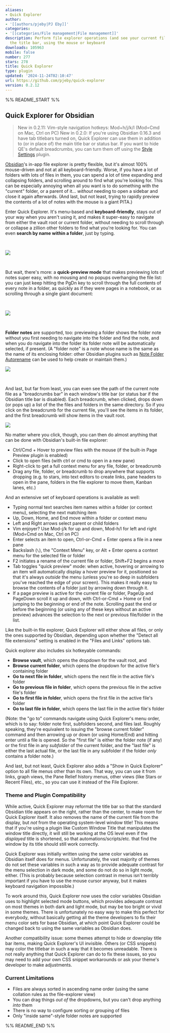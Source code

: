 ```yaml
---
aliases:
- Quick Explorer
author:
- '[[authors/pjeby|PJ Eby]]'
categories:
- '[[categories/File management|File management]]'
description: Perform file explorer operations (and see your current file path) from
  the title bar, using the mouse or keyboard
downloads: 105963
mobile: false
number: 277
stars: 278
title: Quick Explorer
type: plugin
updated: '2024-11-24T02:10:47'
url: https://github.com/pjeby/quick-explorer
version: 0.2.12
---
```


%% README_START %%

## Quick Explorer for Obsidian

> New in 0.2.11: Vim-style navigation hotkeys: Mod+h/j/k/l (Mod=Cmd on Mac, Ctrl on PC)
> New in 0.2.0: If you're using Obsidian 0.16.3 and have tab titlebars turned on, Quick Explorer can use them in addition to (or in place of) the main title bar or status bar. If you want to hide QE's default breadcrumbs, you can turn them off using the [Style Settings](https://github.com/mgmeyers/obsidian-style-settings) plugin.

[Obsidian](https://obsidian.md)'s in-app file explorer is pretty flexible, but it's almost 100% mouse-driven and not at all keyboard-friendly.  Worse, if you have a lot of folders with lots of files in them, you can spend a lot of time expanding and collapsing folders, and scrolling around to find what you're looking for.  This can be especially annoying when all you want is to do something with the "current" folder, or a parent of it...  *without* needing to open a sidebar and close it again afterwards.  (And last, but not least, trying to rapidly preview the contents of a lot of notes with the mouse is a giant PITA.)

Enter Quick Explorer.  It's menu-based and **keyboard-friendly**, stays out of your way when you aren't using it, and makes it super-easy to navigate from either the vault root or current folder, without needing to scroll through or collapse a zillion other folders to find what you're looking for.  You can even **search by name within a folder**, just by typing.

&nbsp;

![](https://raw.githubusercontent.com/pjeby/quick-explorer/master/quick-explorer.png)

&nbsp;

But wait, there's more: a **quick-preview mode** that makes previewing lots of notes super easy, with no mousing and no popups overhanging the file list: you can just keep hitting the PgDn key to scroll through the full contents of every note in a folder, as quickly as if they were pages in a notebook, or as scrolling through a single giant document:

&nbsp;

![](https://raw.githubusercontent.com/pjeby/quick-explorer/master/quick-preview.png)

&nbsp;

**Folder notes** are supported, too: previewing a folder shows the folder note without you first needing to navigate into the folder and find the note, and when you do navigate into the folder its folder note will be automatically selected, if present.  (A "folder note" is a note whose name is the same as the name of its enclosing folder: other Obsidian plugins such as [Note Folder Autorename](https://github.com/pjeby/note-folder-autorename) can be used to help create or maintain them.)

![](https://raw.githubusercontent.com/pjeby/quick-explorer/master/folder-note.png)

&nbsp;

And last, but far from least, you can even see the path of the current note file as a "breadcrumbs bar" in each window's title bar (or status bar if the Obsidian title bar is disabled).  Each breadcrumb, when clicked, drops down (or pops up) a list of the the files and folders in the same directory.  So if you click on the breadcrumb for the current file, you'll see the items in its folder, and the first breadcrumb will show items in the vault root.

![](https://raw.githubusercontent.com/pjeby/quick-explorer/master/breadcrumbs.png)

No matter where you click, though, you can then do almost anything that can be done with Obsidian's built-in file explorer:

* Ctrl/Cmd + Hover to preview files with the mouse (if the built-in Page Preview plugin is enabled)
* Click to open files (with ctrl or cmd to open in a new pane)
* Right-click to get a full context menu for any file, folder, or breadcrumb
* Drag any file, folder, or breadcrumb to drop anywhere that supports dropping (e.g. to stars, into text editors to create links, pane headers to open in the pane, folders in the file explorer to move them, Kanban lanes, etc.)

And an extensive set of keyboard operations is available as well:

* Typing normal text searches item names within a folder (or context menu), selecting the next matching item
* Up, Down, Home, and End move within a folder or context menu
* Left and Right arrows select parent or child folders
* Vim enjoyer?  Use Mod-j/k for up and down, Mod-h/l for left and right  (Mod=Cmd on Mac, Ctrl on PC)
* Enter selects an item to open, Ctrl-or-Cmd + Enter opens a file in a new pane
* Backslash (`\`), the "Context Menu" key, or Alt + Enter opens a context menu for the selected file or folder
* F2 initiates a rename of the current file or folder, Shift+F2 begins a move
* Tab toggles "quick preview" mode: when active, hovering or arrowing to an item will automatically display a hover preview for it, positioned so that it's always *outside* the menu (unless you're so deep in subfolders you've reached the edge of your screen).  This makes it really easy to browse the contents of a folder just by arrowing down through it.
* If a page preview is active for the current file or folder, PageUp and PageDown scroll it up and down, with Ctrl-or-Cmd + Home or End jumping to the beginning or end of the note.  Scrolling past the end or before the beginning (or using any of these keys without an active preview) advances the selection to the next or previous file/folder in the list.

Like the built-in file explorer, Quick Explorer will either show all files, or only the ones supported by Obsidian, depending upon whether the "Detect all file extensions" setting is enabled in the "Files and Links" options tab.

Quick explorer also includes six hotkeyable commands:

* **Browse vault**, which opens the dropdown for the vault root, and
* **Browse current folder**, which opens the dropdown for the active file's containing folder
* **Go to next file in folder**, which opens the next file in the active file's folder
* **Go to previous file in folder**, which opens the previous file in the active file's folder
* **Go to first file in folder**, which opens the first file in the active file's folder
* **Go to last file in folder**, which opens the last file in the active file's folder

(Note: the "go to" commands navigate using Quick Explorer's menu order, which is to say: folder note first, subfolders second, and files last.  Roughly speaking, they're equivalent to issuing the "browse current folder" command and then arrowing up or down (or using Home/End) and hitting enter until a file is opened.  So the "first file" is either the folder note (if any) or the first file in any *subfolder* of the current folder, and the "last file" is either the last actual file, or the last file in any subfolder if the folder *only* contains a folder note.)

And last, but not least, Quick Explorer also adds a "Show in Quick Explorer" option to all file menus other than its own.  That way, you can use it from links, graph views, the Pane Relief history menus, other views (like Stars or Recent Files), etc., so you can use it instead of the File Explorer.

### Theme and Plugin Compatibility

While active, Quick Explorer may reformat the title bar so that the standard Obsidian title appears on the right, rather than the center, to make room for Quick Explorer itself.  It also removes the name of the current file from the display, but *not* from the operating system-level window title!  This means that if you're using a plugin like Custom Window Title that manipulates the window title directly, it will still be working at the OS level even if the *displayed* title is shortened, so that automations/scripts/etc. that find the window by its title should still work correctly.

Quick Explorer was initially written using the same color variables as Obsidian itself does for menus.  Unfortunately, the vast majority of themes do not set these variables in such a way as to provide adequate contrast for the menu selection in dark mode, and some do not do so in light mode, either.  (This is probably because selection contrast in menus isn't terribly important if you have to use the mouse cursor anyway, but it makes keyboard navigation impossible.)

To work around this, Quick Explorer now uses the color variables Obsidian uses to highlight selected mode buttons, which provides adequate contrast on most themes in both dark and light mode, but may be too bright or vivid in some themes.  There is unfortunately no easy way to make this perfect for everybody, without basically getting all the theme developers to fix their menu color sets for base Obsidian, at which point Quick Explorer could be changed back to using the same variables as Obsidian does.

Another compatibility issue: some themes attempt to hide or downplay title bar items, making Quick Explorer's UI invisible.  Others (or CSS snippets) may color the titlebar in such a way that it becomes unreadable.  There is not really anything that Quick Explorer can do to fix these issues, so you may need to add your own CSS snippet workarounds or ask your theme's developer to make adjustments.

### Current Limitations

* Files are always sorted in ascending name order (using the same collation rules as the file-explorer view)
* You can drag things *out of* the dropdowns, but you can't drop anything *into* them
* There is no way to configure sorting or grouping of files
* Only "inside same"-style folder notes are supported



%% README_END %%